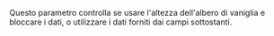 Questo parametro controlla se usare l'altezza dell'albero di vaniglia e bloccare i dati, o utilizzare i dati forniti dai campi sottostanti.